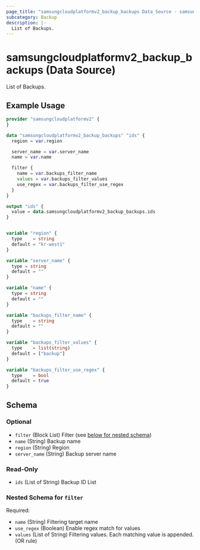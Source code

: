 ```yaml
---
page_title: "samsungcloudplatformv2_backup_backups Data Source - samsungcloudplatformv2"
subcategory: Backup
description: |-
  List of Backups.
---
```


# samsungcloudplatformv2_backup_backups (Data Source)

List of Backups.

## Example Usage

```terraform
provider "samsungcloudplatformv2" {
}

data "samsungcloudplatformv2_backup_backups" "ids" {
  region = var.region

  server_name = var.server_name
  name = var.name

  filter {
    name = var.backups_filter_name
    values = var.backups_filter_values
    use_regex = var.backups_filter_use_regex
  }
}

output "ids" {
  value = data.samsungcloudplatformv2_backup_backups.ids
}


variable "region" {
  type    = string
  default = "kr-west1"
}

variable "server_name" {
  type = string
  default = ""
}

variable "name" {
  type = string
  default = ""
}

variable "backups_filter_name" {
  type    = string
  default = ""
}

variable "backups_filter_values" {
  type    = list(string)
  default = ["backup"]
}

variable "backups_filter_use_regex" {
  type    = bool
  default = true
}
```

<!-- schema generated by tfplugindocs -->
## Schema

### Optional

- `filter` (Block List) Filter (see [below for nested schema](#nestedblock--filter))
- `name` (String) Backup name
- `region` (String) Region
- `server_name` (String) Backup server name

### Read-Only

- `ids` (List of String) Backup ID List

<a id="nestedblock--filter"></a>
### Nested Schema for `filter`

Required:

- `name` (String) Filtering target name
- `use_regex` (Boolean) Enable regex match for values
- `values` (List of String) Filtering values. Each matching value is appended. (OR rule)